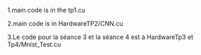 
1.main code is in the tp1.cu

2.main code is in HardwareTP2/CNN.cu

3.Le code pour la séance 3 et la séance 4 est à HardwareTp3 et Tp4/Mnist_Test.cu
